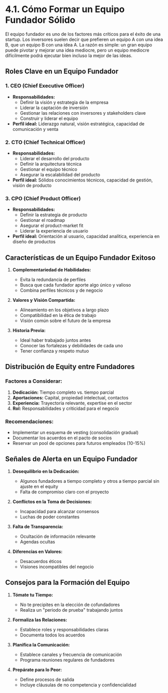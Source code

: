 # 4.1. Cómo Formar un Equipo Fundador Sólido

El equipo fundador es uno de los factores más críticos para el éxito de una startup. Los inversores suelen decir que prefieren un equipo A con una idea B, que un equipo B con una idea A. La razón es simple: un gran equipo puede pivotar y mejorar una idea mediocre, pero un equipo mediocre difícilmente podrá ejecutar bien incluso la mejor de las ideas.

## Roles Clave en un Equipo Fundador

### 1. CEO (Chief Executive Officer)
*   **Responsabilidades:**
    *   Definir la visión y estrategia de la empresa
    *   Liderar la captación de inversión
    *   Gestionar las relaciones con inversores y stakeholders clave
    *   Construir y liderar el equipo
*   **Perfil ideal:** Liderazgo natural, visión estratégica, capacidad de comunicación y venta

### 2. CTO (Chief Technical Officer)
*   **Responsabilidades:**
    *   Liderar el desarrollo del producto
    *   Definir la arquitectura técnica
    *   Gestionar el equipo técnico
    *   Asegurar la escalabilidad del producto
*   **Perfil ideal:** Sólidos conocimientos técnicos, capacidad de gestión, visión de producto

### 3. CPO (Chief Product Officer)
*   **Responsabilidades:**
    *   Definir la estrategia de producto
    *   Gestionar el roadmap
    *   Asegurar el product-market fit
    *   Liderar la experiencia de usuario
*   **Perfil ideal:** Orientación al usuario, capacidad analítica, experiencia en diseño de productos

## Características de un Equipo Fundador Exitoso

1.  **Complementariedad de Habilidades:**
    *   Evita la redundancia de perfiles
    *   Busca que cada fundador aporte algo único y valioso
    *   Combina perfiles técnicos y de negocio

2.  **Valores y Visión Compartida:**
    *   Alineamiento en los objetivos a largo plazo
    *   Compatibilidad en la ética de trabajo
    *   Visión común sobre el futuro de la empresa

3.  **Historia Previa:**
    *   Ideal haber trabajado juntos antes
    *   Conocer las fortalezas y debilidades de cada uno
    *   Tener confianza y respeto mutuo

## Distribución de Equity entre Fundadores

### Factores a Considerar:
1.  **Dedicación:** Tiempo completo vs. tiempo parcial
2.  **Aportaciones:** Capital, propiedad intelectual, contactos
3.  **Experiencia:** Trayectoria relevante, expertise en el sector
4.  **Rol:** Responsabilidades y criticidad para el negocio

### Recomendaciones:
*   Implementar un esquema de vesting (consolidación gradual)
*   Documentar los acuerdos en el pacto de socios
*   Reservar un pool de opciones para futuros empleados (10-15%)

## Señales de Alerta en un Equipo Fundador

1.  **Desequilibrio en la Dedicación:**
    *   Algunos fundadores a tiempo completo y otros a tiempo parcial sin ajuste en el equity
    *   Falta de compromiso claro con el proyecto

2.  **Conflictos en la Toma de Decisiones:**
    *   Incapacidad para alcanzar consensos
    *   Luchas de poder constantes

3.  **Falta de Transparencia:**
    *   Ocultación de información relevante
    *   Agendas ocultas

4.  **Diferencias en Valores:**
    *   Desacuerdos éticos
    *   Visiones incompatibles del negocio

## Consejos para la Formación del Equipo

1.  **Tómate tu Tiempo:**
    *   No te precipites en la elección de cofundadores
    *   Realiza un "periodo de prueba" trabajando juntos

2.  **Formaliza las Relaciones:**
    *   Establece roles y responsabilidades claras
    *   Documenta todos los acuerdos

3.  **Planifica la Comunicación:**
    *   Establece canales y frecuencia de comunicación
    *   Programa reuniones regulares de fundadores

4.  **Prepárate para lo Peor:**
    *   Define procesos de salida
    *   Incluye cláusulas de no competencia y confidencialidad